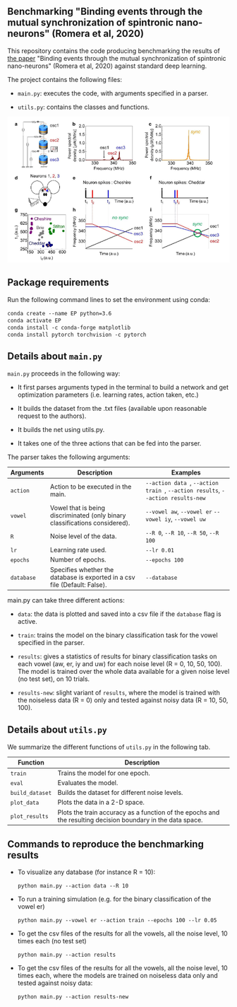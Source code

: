 ## Benchmarking "Binding events through the mutual synchronization of spintronic nano-neurons" (Romera et al, 2020)

This repository contains the code producing benchmarking the results of [the paper](https://arxiv.org/abs/2001.08044) "Binding events through the mutual synchronization of spintronic nano-neurons" (Romera et al, 2020) against standard deep learning.

The project contains the following files:

  + `main.py`: executes the code, with arguments specified in a parser.

  + `utils.py`: contains the classes and functions. 


![GitHub Logo](/binding_pic.PNG)<!-- .element height="20%" width="20%" -->

## Package requirements

Run the following command lines to set the environment using conda:
```
conda create --name EP python=3.6
conda activate EP
conda install -c conda-forge matplotlib
conda install pytorch torchvision -c pytorch
```

## Details about `main.py`

  `main.py` proceeds in the following way:

  + It first parses arguments typed in the terminal to build a network and get optimization parameters
  (i.e. learning rates, action taken, etc.)

  + It builds the dataset from the .txt files (available upon reasonable request to the authors). 

  + It builds the net using utils.py.

  + It takes one of the three actions that can be fed into the parser.


  The parser takes the following arguments:
  
  |Arguments|Description|Examples|
  |-------|------|------|
  |`action`|Action to be executed in the main.| `--action data `, `--action train `, `--action results`, `--action results-new`|
  |`vowel`|Vowel that is being discriminated (only binary classifications considered). |`--vowel aw`, `--vowel er` `--vowel iy`, `--vowel uw`|
  |`R`| Noise level of the data. | `--R 0`, `--R 10`, `--R 50`, `--R 100`|
  |`lr`| Learning rate used. | `--lr 0.01`|
  |`epochs`| Number of epochs. | `--epochs 100`|
  |`database`| Specifies whether the database is exported in a csv file (Default: False).| `--database`|
  
  main.py can take three different actions:
  
  + `data`: the data is plotted and saved into a csv file if the `database` flag is active.
  
  + `train`: trains the model on the binary classification task for the vowel specified in the parser.
  
  + `results`: gives a statistics of results for binary classification tasks on each vowel (aw, er, iy and uw) for each noise level (R = 0, 10, 50, 100). The model is trained over the whole data available for a given noise level (no test set), on 10 trials. 
  
  + `results-new`: slight variant of `results`, where the model is trained with the noiseless data (R = 0) only and tested against noisy data (R = 10, 50, 100).
  
## Details about `utils.py`

We summarize the different functions of `utils.py` in the following tab.

 |Function|Description|
 |-------|------|
 |`train`| Trains the model for one epoch.|
 |`eval`| Evaluates the model.|
 |`build_dataset`|Builds the dataset for different noise levels.|
 |`plot_data`|Plots the data in a 2-D space.|
 |`plot_results`| Plots the train accuracy as a function of the epochs and the resulting decision boundary in the data space.|


## Commands to reproduce the benchmarking results

+ To visualize any database (for instance R = 10):
  ```
  python main.py --action data --R 10
  ```

+ To run a training simulation (e.g. for the binary classification of the vowel er)
  ```
  python main.py --vowel er --action train --epochs 100 --lr 0.05
  ```

+ To get the csv files of the results for all the vowels, all the noise level, 10 times each (no test set)
  ```
  python main.py --action results
  ```
+ To get the csv files of the results for all the vowels, all the noise level, 10 times each, where the models are trained on noiseless data only and tested against noisy data:
  ```
  python main.py --action results-new
  ```  
  


